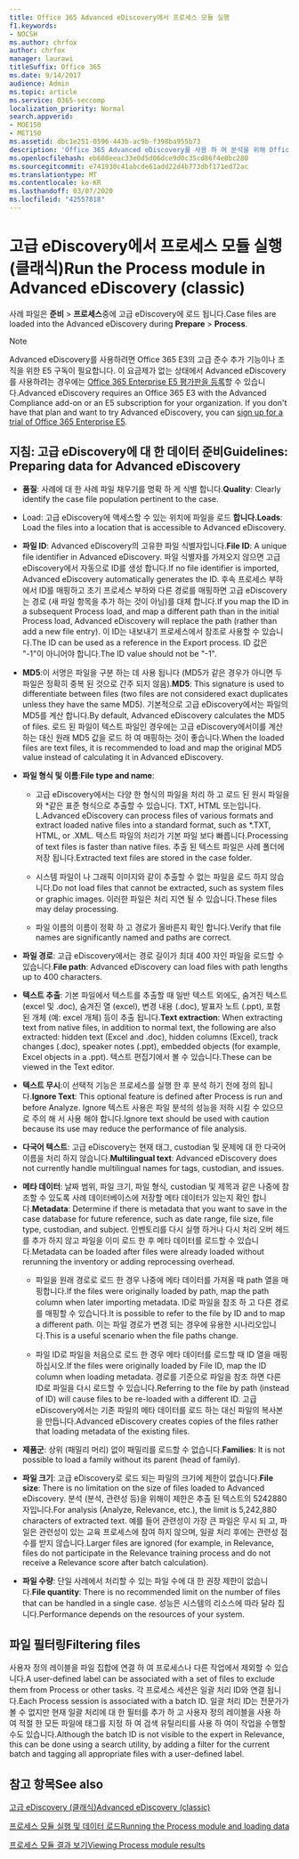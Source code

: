 ```yaml
---
title: Office 365 Advanced eDiscovery에서 프로세스 모듈 실행
f1.keywords:
- NOCSH
ms.author: chrfox
author: chrfox
manager: laurawi
titleSuffix: Office 365
ms.date: 9/14/2017
audience: Admin
ms.topic: article
ms.service: O365-seccomp
localization_priority: Normal
search.appverid:
- MOE150
- MET150
ms.assetid: dbc1e251-0596-443b-ac9b-f398ba955b73
description: 'Office 365 Advanced eDiscovery를 사용 하 여 분석을 위해 Office 365 데이터의 사례 파일을 준비 하기 위한 지침을 알아봅니다.  '
ms.openlocfilehash: eb608eeac33e0d5d06dce9d0c35cd86f4e0bc280
ms.sourcegitcommit: e741930c41abcde61add22d4b773dbf171ed72ac
ms.translationtype: MT
ms.contentlocale: ko-KR
ms.lasthandoff: 03/07/2020
ms.locfileid: "42557818"
---
```

# <a name="run-the-process-module-in-advanced-ediscovery-classic"></a><span data-ttu-id="93ee8-103">고급 eDiscovery에서 프로세스 모듈 실행 (클래식)</span><span class="sxs-lookup"><span data-stu-id="93ee8-103">Run the Process module in Advanced eDiscovery (classic)</span></span>

<span data-ttu-id="93ee8-104">사례 파일은 **준비** \> **프로세스**중에 고급 eDiscovery에 로드 됩니다.</span><span class="sxs-lookup"><span data-stu-id="93ee8-104">Case files are loaded into the Advanced eDiscovery during **Prepare** \> **Process**.</span></span> 
  
> [!NOTE]
> <span data-ttu-id="93ee8-p101">Advanced eDiscovery를 사용하려면 Office 365 E3의 고급 준수 추가 기능이나 조직을 위한 E5 구독이 필요합니다. 이 요금제가 없는 상태에서 Advanced eDiscovery를 사용하려는 경우에는 [Office 365 Enterprise E5 평가판을 등록](https://go.microsoft.com/fwlink/p/?LinkID=698279)할 수 있습니다.</span><span class="sxs-lookup"><span data-stu-id="93ee8-p101">Advanced eDiscovery requires an Office 365 E3 with the Advanced Compliance add-on or an E5 subscription for your organization. If you don't have that plan and want to try Advanced eDiscovery, you can [sign up for a trial of Office 365 Enterprise E5](https://go.microsoft.com/fwlink/p/?LinkID=698279).</span></span> 
  
## <a name="guidelines-preparing-data-for-advanced-ediscovery"></a><span data-ttu-id="93ee8-107">지침: 고급 eDiscovery에 대 한 데이터 준비</span><span class="sxs-lookup"><span data-stu-id="93ee8-107">Guidelines: Preparing data for Advanced eDiscovery</span></span>

- <span data-ttu-id="93ee8-108">**품질**: 사례에 대 한 사례 파일 채우기를 명확 하 게 식별 합니다.</span><span class="sxs-lookup"><span data-stu-id="93ee8-108">**Quality**: Clearly identify the case file population pertinent to the case.</span></span>
    
- <span data-ttu-id="93ee8-109">Load: 고급 eDiscovery에 액세스할 수 있는 위치에 파일을 로드 **합니다.**</span><span class="sxs-lookup"><span data-stu-id="93ee8-109">**Loads**: Load the files into a location that is accessible to Advanced eDiscovery.</span></span>
    
- <span data-ttu-id="93ee8-110">**파일 ID**: Advanced eDiscovery의 고유한 파일 식별자입니다.</span><span class="sxs-lookup"><span data-stu-id="93ee8-110">**File ID**: A unique file identifier in Advanced eDiscovery.</span></span> <span data-ttu-id="93ee8-111">파일 식별자를 가져오지 않으면 고급 eDiscovery에서 자동으로 ID를 생성 합니다.</span><span class="sxs-lookup"><span data-stu-id="93ee8-111">If no file identifier is imported, Advanced eDiscovery automatically generates the ID.</span></span> <span data-ttu-id="93ee8-112">후속 프로세스 부하에서 ID를 매핑하고 초기 프로세스 부하와 다른 경로를 매핑하면 고급 eDiscovery는 경로 (새 파일 항목을 추가 하는 것이 아님)를 대체 합니다.</span><span class="sxs-lookup"><span data-stu-id="93ee8-112">If you map the ID in a subsequent Process load, and map a different path than in the initial Process load, Advanced eDiscovery will replace the path (rather than add a new file entry).</span></span> <span data-ttu-id="93ee8-113">이 ID는 내보내기 프로세스에서 참조로 사용할 수 있습니다.</span><span class="sxs-lookup"><span data-stu-id="93ee8-113">The ID can be used as a reference in the Export process.</span></span> <span data-ttu-id="93ee8-114">ID 값은 "-1"이 아니어야 합니다.</span><span class="sxs-lookup"><span data-stu-id="93ee8-114">The ID value should not be "-1".</span></span>
    
- <span data-ttu-id="93ee8-115">**MD5**:이 서명은 파일을 구분 하는 데 사용 됩니다 (MD5가 같은 경우가 아니면 두 파일은 정확히 중복 된 것으로 간주 되지 않음).</span><span class="sxs-lookup"><span data-stu-id="93ee8-115">**MD5**: This signature is used to differentiate between files (two files are not considered exact duplicates unless they have the same MD5).</span></span> <span data-ttu-id="93ee8-116">기본적으로 고급 eDiscovery에서는 파일의 MD5를 계산 합니다.</span><span class="sxs-lookup"><span data-stu-id="93ee8-116">By default, Advanced eDiscovery calculates the MD5 of files.</span></span> <span data-ttu-id="93ee8-117">로드 된 파일이 텍스트 파일인 경우에는 고급 eDiscovery에서이를 계산 하는 대신 원래 MD5 값을 로드 하 여 매핑하는 것이 좋습니다.</span><span class="sxs-lookup"><span data-stu-id="93ee8-117">When the loaded files are text files, it is recommended to load and map the original MD5 value instead of calculating it in Advanced eDiscovery.</span></span>
    
- <span data-ttu-id="93ee8-118">**파일 형식 및 이름**:</span><span class="sxs-lookup"><span data-stu-id="93ee8-118">**File type and name**:</span></span>
    
  - <span data-ttu-id="93ee8-119">고급 eDiscovery에서는 다양 한 형식의 파일을 처리 하 고 로드 된 원시 파일을와 \*같은 표준 형식으로 추출할 수 있습니다. TXT, HTML 또는입니다. L.</span><span class="sxs-lookup"><span data-stu-id="93ee8-119">Advanced eDiscovery can process files of various formats and extract loaded native files into a standard format, such as \*.TXT, HTML, or .XML.</span></span> <span data-ttu-id="93ee8-120">텍스트 파일의 처리가 기본 파일 보다 빠릅니다.</span><span class="sxs-lookup"><span data-stu-id="93ee8-120">Processing of text files is faster than native files.</span></span> <span data-ttu-id="93ee8-121">추출 된 텍스트 파일은 사례 폴더에 저장 됩니다.</span><span class="sxs-lookup"><span data-stu-id="93ee8-121">Extracted text files are stored in the case folder.</span></span>
    
  - <span data-ttu-id="93ee8-122">시스템 파일이 나 그래픽 이미지와 같이 추출할 수 없는 파일을 로드 하지 않습니다.</span><span class="sxs-lookup"><span data-stu-id="93ee8-122">Do not load files that cannot be extracted, such as system files or graphic images.</span></span> <span data-ttu-id="93ee8-123">이러한 파일은 처리 지연 될 수 있습니다.</span><span class="sxs-lookup"><span data-stu-id="93ee8-123">These files may delay processing.</span></span>
    
  - <span data-ttu-id="93ee8-124">파일 이름의 이름이 정확 하 고 경로가 올바른지 확인 합니다.</span><span class="sxs-lookup"><span data-stu-id="93ee8-124">Verify that file names are significantly named and paths are correct.</span></span>
    
- <span data-ttu-id="93ee8-125">**파일 경로**: 고급 eDiscovery에서는 경로 길이가 최대 400 자인 파일을 로드할 수 있습니다.</span><span class="sxs-lookup"><span data-stu-id="93ee8-125">**File path**: Advanced eDiscovery can load files with path lengths up to 400 characters.</span></span>
    
- <span data-ttu-id="93ee8-126">**텍스트 추출**: 기본 파일에서 텍스트를 추출할 때 일반 텍스트 외에도, 숨겨진 텍스트 (excel 및 .doc), 숨겨진 열 (excel), 변경 내용 (.doc), 발표자 노트 (.ppt), 포함 된 개체 (예: excel 개체) 등이 추출 됩니다.</span><span class="sxs-lookup"><span data-stu-id="93ee8-126">**Text extraction**: When extracting text from native files, in addition to normal text, the following are also extracted: hidden text (Excel and .doc), hidden columns (Excel), track changes (.doc), speaker notes (.ppt), embedded objects (for example, Excel objects in a .ppt).</span></span> <span data-ttu-id="93ee8-127">텍스트 편집기에서 볼 수 있습니다.</span><span class="sxs-lookup"><span data-stu-id="93ee8-127">These can be viewed in the Text editor.</span></span>
    
- <span data-ttu-id="93ee8-128">**텍스트 무시**:이 선택적 기능은 프로세스를 실행 한 후 분석 하기 전에 정의 됩니다.</span><span class="sxs-lookup"><span data-stu-id="93ee8-128">**Ignore Text**: This optional feature is defined after Process is run and before Analyze.</span></span> <span data-ttu-id="93ee8-129">Ignore 텍스트 사용은 파일 분석의 성능을 저하 시킬 수 있으므로 주의 해 서 사용 해야 합니다.</span><span class="sxs-lookup"><span data-stu-id="93ee8-129">Ignore text should be used with caution because its use may reduce the performance of file analysis.</span></span>
    
- <span data-ttu-id="93ee8-130">**다국어 텍스트**: 고급 eDiscovery는 현재 태그, custodian 및 문제에 대 한 다국어 이름을 처리 하지 않습니다.</span><span class="sxs-lookup"><span data-stu-id="93ee8-130">**Multilingual text**: Advanced eDiscovery does not currently handle multilingual names for tags, custodian, and issues.</span></span>
    
- <span data-ttu-id="93ee8-131">**메타 데이터**: 날짜 범위, 파일 크기, 파일 형식, custodian 및 제목과 같은 나중에 참조할 수 있도록 사례 데이터베이스에 저장할 메타 데이터가 있는지 확인 합니다.</span><span class="sxs-lookup"><span data-stu-id="93ee8-131">**Metadata**: Determine if there is metadata that you want to save in the case database for future reference, such as date range, file size, file type, custodian, and subject.</span></span> <span data-ttu-id="93ee8-132">인벤토리를 다시 실행 하거나 다시 처리 오버 헤드를 추가 하지 않고 파일을 이미 로드 한 후 메타 데이터를 로드할 수 있습니다.</span><span class="sxs-lookup"><span data-stu-id="93ee8-132">Metadata can be loaded after files were already loaded without rerunning the inventory or adding reprocessing overhead.</span></span> 
    
  - <span data-ttu-id="93ee8-133">파일을 원래 경로로 로드 한 경우 나중에 메타 데이터를 가져올 때 path 열을 매핑합니다.</span><span class="sxs-lookup"><span data-stu-id="93ee8-133">If the files were originally loaded by path, map the path column when later importing metadata.</span></span> <span data-ttu-id="93ee8-134">ID로 파일을 참조 하 고 다른 경로를 매핑할 수 있습니다.</span><span class="sxs-lookup"><span data-stu-id="93ee8-134">It is possible to refer to the file by ID and to map a different path.</span></span> <span data-ttu-id="93ee8-135">이는 파일 경로가 변경 되는 경우에 유용한 시나리오입니다.</span><span class="sxs-lookup"><span data-stu-id="93ee8-135">This is a useful scenario when the file paths change.</span></span>
    
  - <span data-ttu-id="93ee8-136">파일 ID로 파일을 처음으로 로드 한 경우 메타 데이터를 로드할 때 ID 열을 매핑하십시오.</span><span class="sxs-lookup"><span data-stu-id="93ee8-136">If the files were originally loaded by File ID, map the ID column when loading metadata.</span></span> <span data-ttu-id="93ee8-137">경로를 기준으로 파일을 참조 하면 다른 ID로 파일을 다시 로드할 수 있습니다.</span><span class="sxs-lookup"><span data-stu-id="93ee8-137">Referring to the file by path (instead of ID) will cause files to be re-loaded with a different ID.</span></span> <span data-ttu-id="93ee8-138">고급 eDiscovery에서는 기존 파일의 메타 데이터를 로드 하는 대신 파일의 복사본을 만듭니다.</span><span class="sxs-lookup"><span data-stu-id="93ee8-138">Advanced eDiscovery creates copies of the files rather that loading metadata of the existing files.</span></span>
    
- <span data-ttu-id="93ee8-139">**제품군**: 상위 (패밀리 머리) 없이 패밀리를 로드할 수 없습니다.</span><span class="sxs-lookup"><span data-stu-id="93ee8-139">**Families**: It is not possible to load a family without its parent (head of family).</span></span> 
    
- <span data-ttu-id="93ee8-140">**파일 크기**: 고급 eDiscovery로 로드 되는 파일의 크기에 제한이 없습니다.</span><span class="sxs-lookup"><span data-stu-id="93ee8-140">**File size**: There is no limitation on the size of files loaded to Advanced eDiscovery.</span></span> <span data-ttu-id="93ee8-141">분석 (분석, 관련성 등)을 위해이 제한은 추출 된 텍스트의 5242880 자입니다.</span><span class="sxs-lookup"><span data-stu-id="93ee8-141">For analysis (Analyze, Relevance, etc.), the limit is 5,242,880 characters of extracted text.</span></span> <span data-ttu-id="93ee8-142">예를 들어 관련성이 가장 큰 파일은 무시 되 고, 파일은 관련성이 있는 교육 프로세스에 참여 하지 않으며, 일괄 처리 후에는 관련성 점수를 받지 않습니다.</span><span class="sxs-lookup"><span data-stu-id="93ee8-142">Larger files are ignored (for example, in Relevance, files do not participate in the Relevance training process and do not receive a Relevance score after batch calculation).</span></span>
    
- <span data-ttu-id="93ee8-143">**파일 수량**: 단일 사례에서 처리할 수 있는 파일 수에 대 한 권장 제한이 없습니다.</span><span class="sxs-lookup"><span data-stu-id="93ee8-143">**File quantity**: There is no recommended limit on the number of files that can be handled in a single case.</span></span> <span data-ttu-id="93ee8-144">성능은 시스템의 리소스에 따라 달라 집니다.</span><span class="sxs-lookup"><span data-stu-id="93ee8-144">Performance depends on the resources of your system.</span></span> 
    
## <a name="filtering-files"></a><span data-ttu-id="93ee8-145">파일 필터링</span><span class="sxs-lookup"><span data-stu-id="93ee8-145">Filtering files</span></span>

<span data-ttu-id="93ee8-146">사용자 정의 레이블을 파일 집합에 연결 하 여 프로세스나 다른 작업에서 제외할 수 있습니다.</span><span class="sxs-lookup"><span data-stu-id="93ee8-146">A user-defined label can be associated with a set of files to exclude them from Process or other tasks.</span></span> <span data-ttu-id="93ee8-147">각 프로세스 세션은 일괄 처리 ID와 연결 됩니다.</span><span class="sxs-lookup"><span data-stu-id="93ee8-147">Each Process session is associated with a batch ID.</span></span> <span data-ttu-id="93ee8-148">일괄 처리 ID는 전문가가 볼 수 없지만 현재 일괄 처리에 대 한 필터를 추가 하 고 사용자 정의 레이블을 사용 하 여 적절 한 모든 파일에 태그를 지정 하 여 검색 유틸리티를 사용 하 여이 작업을 수행할 수도 있습니다.</span><span class="sxs-lookup"><span data-stu-id="93ee8-148">Although the batch ID is not visible to the expert in Relevance, this can be done using a search utility, by adding a filter for the current batch and tagging all appropriate files with a user-defined label.</span></span> 
  
## <a name="see-also"></a><span data-ttu-id="93ee8-149">참고 항목</span><span class="sxs-lookup"><span data-stu-id="93ee8-149">See also</span></span>

[<span data-ttu-id="93ee8-150">고급 eDiscovery (클래식)</span><span class="sxs-lookup"><span data-stu-id="93ee8-150">Advanced eDiscovery (classic)</span></span>](office-365-advanced-ediscovery.md)
  
[<span data-ttu-id="93ee8-151">프로세스 모듈 실행 및 데이터 로드</span><span class="sxs-lookup"><span data-stu-id="93ee8-151">Running the Process module and loading data</span></span>](run-the-process-module-and-load-data-in-advanced-ediscovery.md)
  
[<span data-ttu-id="93ee8-152">프로세스 모듈 결과 보기</span><span class="sxs-lookup"><span data-stu-id="93ee8-152">Viewing Process module results</span></span>](view-process-module-results-in-advanced-ediscovery.md)

